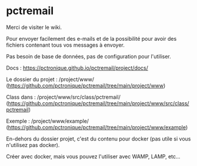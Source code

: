 # pctremail

Merci de visiter le wiki.

Pour envoyer facilement des e-mails et de la possibilité pour avoir des fichiers contenant tous vos messages à envoyer.

Pas besoin de base de données, pas de configuration pour l'utiliser.

Docs : https://pctronique.github.io/pctremail/project/docs/

Le dossier du projet : /project/www/ (https://github.com/pctronique/pctremail/tree/main/project/www)

Class dans : /project/www/src/class/pctremail/ (https://github.com/pctronique/pctremail/tree/main/project/www/src/class/pctremail)

Exemple : /project/www/example/ (https://github.com/pctronique/pctremail/tree/main/project/www/example)

En-dehors du dossier projet, c'est du contenu pour docker (pas utile si vous n'utilisez pas docker).

Créer avec docker, mais vous pouvez l'utiliser avec WAMP, LAMP, etc...
